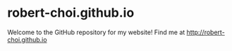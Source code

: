 # robert-choi.github.io

Welcome to the GitHub repository for my website!
Find me at http://robert-choi.github.io
